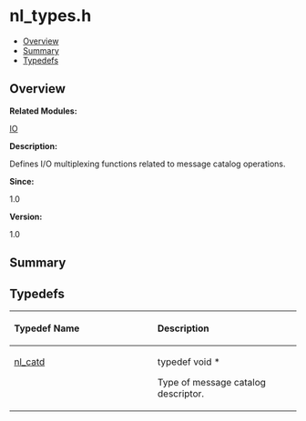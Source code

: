 # nl\_types.h<a name="EN-US_TOPIC_0000001055189447"></a>

-   [Overview](#section802631319165628)
-   [Summary](#section1272219721165628)
-   [Typedefs](#typedef-members)

## **Overview**<a name="section802631319165628"></a>

**Related Modules:**

[IO](io.md)

**Description:**

Defines I/O multiplexing functions related to message catalog operations. 

**Since:**

1.0

**Version:**

1.0

## **Summary**<a name="section1272219721165628"></a>

## Typedefs<a name="typedef-members"></a>

<a name="table1061313359165628"></a>
<table><thead align="left"><tr id="row1623673481165628"><th class="cellrowborder" valign="top" width="50%" id="mcps1.1.3.1.1"><p id="p479053261165628"><a name="p479053261165628"></a><a name="p479053261165628"></a>Typedef Name</p>
</th>
<th class="cellrowborder" valign="top" width="50%" id="mcps1.1.3.1.2"><p id="p1074942980165628"><a name="p1074942980165628"></a><a name="p1074942980165628"></a>Description</p>
</th>
</tr>
</thead>
<tbody><tr id="row618641026165628"><td class="cellrowborder" valign="top" width="50%" headers="mcps1.1.3.1.1 "><p id="p1590122682165628"><a name="p1590122682165628"></a><a name="p1590122682165628"></a><a href="io.md#ga3f305b6699c89f91aecfc0b5f8604a5f">nl_catd</a></p>
</td>
<td class="cellrowborder" valign="top" width="50%" headers="mcps1.1.3.1.2 "><p id="p1336835743165628"><a name="p1336835743165628"></a><a name="p1336835743165628"></a> typedef void * </p>
<p id="p4576418165628"><a name="p4576418165628"></a><a name="p4576418165628"></a>Type of message catalog descriptor. </p>
</td>
</tr>
</tbody>
</table>

